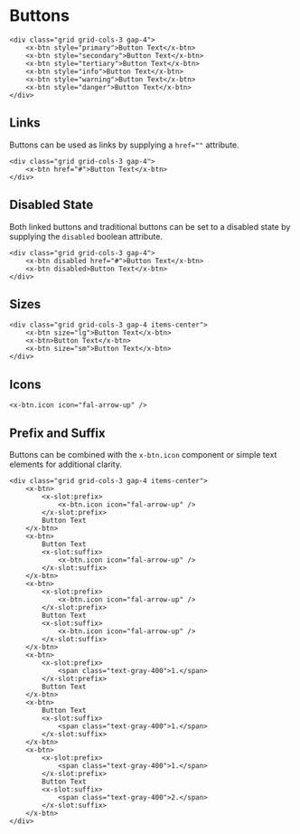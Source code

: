 # Buttons

```blade-component
<div class="grid grid-cols-3 gap-4">
    <x-btn style="primary">Button Text</x-btn>
    <x-btn style="secondary">Button Text</x-btn>
    <x-btn style="tertiary">Button Text</x-btn>
    <x-btn style="info">Button Text</x-btn>
    <x-btn style="warning">Button Text</x-btn>
    <x-btn style="danger">Button Text</x-btn>
</div>
```

## Links

Buttons can be used as links by supplying a `href=""` attribute.

```blade-component
<div class="grid grid-cols-3 gap-4">
    <x-btn href="#">Button Text</x-btn>
</div>
```

## Disabled State

Both linked buttons and traditional buttons can be set to a disabled state by supplying the `disabled` boolean attribute.

```blade-component
<div class="grid grid-cols-3 gap-4">
    <x-btn disabled href="#">Button Text</x-btn>
    <x-btn disabled>Button Text</x-btn>
</div>
```

## Sizes

```blade-component
<div class="grid grid-cols-3 gap-4 items-center">
    <x-btn size="lg">Button Text</x-btn>
    <x-btn>Button Text</x-btn>
    <x-btn size="sm">Button Text</x-btn>
</div>
```

## Icons

```blade-component
<x-btn.icon icon="fal-arrow-up" />
```

## Prefix and Suffix

Buttons can be combined with the `x-btn.icon` component or simple text elements for additional clarity.

```blade-component
<div class="grid grid-cols-3 gap-4 items-center">
    <x-btn>
        <x-slot:prefix>
            <x-btn.icon icon="fal-arrow-up" />
        </x-slot:prefix>
        Button Text
    </x-btn>
    <x-btn>
        Button Text
        <x-slot:suffix>
            <x-btn.icon icon="fal-arrow-up" />
        </x-slot:suffix>
    </x-btn>
    <x-btn>
        <x-slot:prefix>
            <x-btn.icon icon="fal-arrow-up" />
        </x-slot:prefix>
        Button Text
        <x-slot:suffix>
            <x-btn.icon icon="fal-arrow-up" />
        </x-slot:suffix>
    </x-btn>
    <x-btn>
        <x-slot:prefix>
            <span class="text-gray-400">1.</span>
        </x-slot:prefix>
        Button Text
    </x-btn>
    <x-btn>
        Button Text
        <x-slot:suffix>
            <span class="text-gray-400">1.</span>
        </x-slot:suffix>
    </x-btn>
    <x-btn>
        <x-slot:prefix>
            <span class="text-gray-400">1.</span>
        </x-slot:prefix>
        Button Text
        <x-slot:suffix>
            <span class="text-gray-400">2.</span>
        </x-slot:suffix>
    </x-btn>
</div>
```
